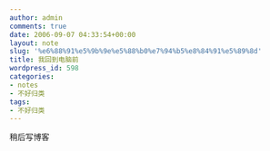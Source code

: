 ```yaml
---
author: admin
comments: true
date: 2006-09-07 04:33:54+00:00
layout: note
slug: '%e6%88%91%e5%9b%9e%e5%88%b0%e7%94%b5%e8%84%91%e5%89%8d'
title: 我回到电脑前
wordpress_id: 598
categories:
- notes
- 不好归类
tags:
- 不好归类
---
```


稍后写博客
